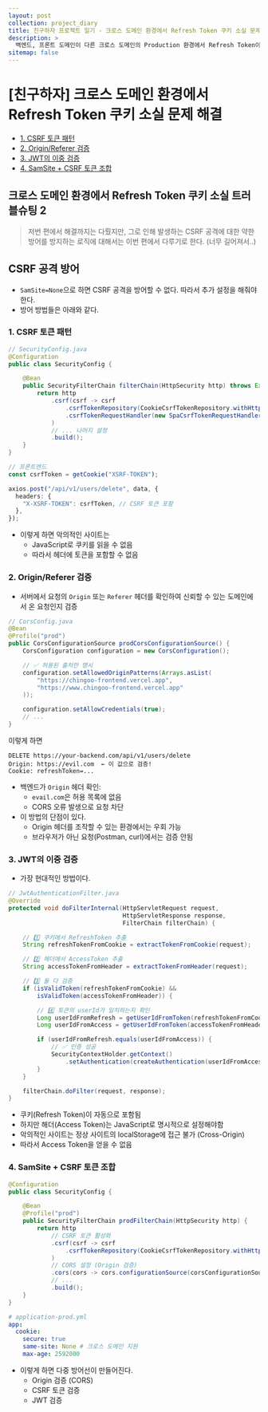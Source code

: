 ```yaml
---
layout: post
collection: project_diary
title: 친구하자 프로젝트 일기 - 크로스 도메인 환경에서 Refresh Token 쿠키 소실 문제 해결
description: >
  백엔드, 프론트 도메인이 다른 크로스 도메인의 Production 환경에서 Refresh Token이 사라지는 문제에 대해 정리해보았습니다!
sitemap: false
---
```


# [친구하자] 크로스 도메인 환경에서 Refresh Token 쿠키 소실 문제 해결

- [1. CSRF 토큰 패턴](#1-csrf-토큰-패턴)
- [2. Origin/Referer 검증](#2-originreferer-검증)
- [3. JWT의 이중 검증](#3-jwt의-이중-검증)
- [4. SamSite + CSRF 토큰 조합](#4-samsite--csrf-토큰-조합)

## 크로스 도메인 환경에서 Refresh Token 쿠키 소실 트러블슈팅 2

> 저번 편에서 해결까지는 다뤘지만, 그로 인해 발생하는 CSRF 공격에 대한 약한 방어를 방지하는 로직에 대해서는 이번 편에서 다루기로 한다. (너무 길어져서..)

## CSRF 공격 방어

- `SamSite=None`으로 하면 CSRF 공격을 방어할 수 없다. 따라서 추가 설정을 해줘야 한다.
- 방어 방법들은 아래와 같다.

### 1. CSRF 토큰 패턴

```java
// SecurityConfig.java
@Configuration
public class SecurityConfig {

    @Bean
    public SecurityFilterChain filterChain(HttpSecurity http) throws Exception {
        return http
            .csrf(csrf -> csrf
                .csrfTokenRepository(CookieCsrfTokenRepository.withHttpOnlyFalse())
                .csrfTokenRequestHandler(new SpaCsrfTokenRequestHandler())
            )
            // ... 나머지 설정
            .build();
    }
}
```

```typescript
// 프론트엔드
const csrfToken = getCookie("XSRF-TOKEN");

axios.post("/api/v1/users/delete", data, {
  headers: {
    "X-XSRF-TOKEN": csrfToken, // CSRF 토큰 포함
  },
});
```

- 이렇게 하면 악의적인 사이트는
  - JavaScript로 쿠키를 읽을 수 없음
  - 따라서 헤더에 토큰을 포함할 수 없음

### 2. Origin/Referer 검증

- 서버에서 요청의 `Origin` 또는 `Referer` 헤더를 확인하여 신뢰할 수 있는 도메인에서 온 요청인지 검증

```java
// CorsConfig.java
@Bean
@Profile("prod")
public CorsConfigurationSource prodCorsConfigurationSource() {
    CorsConfiguration configuration = new CorsConfiguration();

    // ✅ 허용된 출처만 명시
    configuration.setAllowedOriginPatterns(Arrays.asList(
        "https://chingoo-frontend.vercel.app",
        "https://www.chingoo-frontend.vercel.app"
    ));

    configuration.setAllowCredentials(true);
    // ...
}
```

이렇게 하면

```
DELETE https://your-backend.com/api/v1/users/delete
Origin: https://evil.com  ← 이 값으로 검증!
Cookie: refreshToken=...
```

- 백엔드가 `Origin` 헤더 확인:
  - `evail.com`은 허용 목록에 없음
  - CORS 오류 발생으로 요청 차단
- 이 방법의 단점이 있다.
  - Origin 헤더를 조작할 수 있는 환경에서는 우회 가능
  - 브라우저가 아닌 요청(Postman, curl)에서는 검증 안됨

### 3. JWT의 이중 검증

- 가장 현대적인 방법이다.

```java
// JwtAuthenticationFilter.java
@Override
protected void doFilterInternal(HttpServletRequest request,
                                HttpServletResponse response,
                                FilterChain filterChain) {

    // 1️⃣ 쿠키에서 RefreshToken 추출
    String refreshTokenFromCookie = extractTokenFromCookie(request);

    // 2️⃣ 헤더에서 AccessToken 추출
    String accessTokenFromHeader = extractTokenFromHeader(request);

    // 3️⃣ 둘 다 검증
    if (isValidToken(refreshTokenFromCookie) &&
        isValidToken(accessTokenFromHeader)) {

        // 4️⃣ 토큰의 userId가 일치하는지 확인
        Long userIdFromRefresh = getUserIdFromToken(refreshTokenFromCookie);
        Long userIdFromAccess = getUserIdFromToken(accessTokenFromHeader);

        if (userIdFromRefresh.equals(userIdFromAccess)) {
            // ✅ 인증 성공
            SecurityContextHolder.getContext()
                .setAuthentication(createAuthentication(userIdFromAccess));
        }
    }

    filterChain.doFilter(request, response);
}
```

- 쿠키(Refresh Token)이 자동으로 포함됨
- 하지만 해더(Access Token)는 JavaScript로 명시적으로 설정해야함
- 악의적인 사이트는 정상 사이트의 localStorage에 접근 불가 (Cross-Origin)
- 따라서 Access Token을 얻을 수 없음

### 4. SamSite + CSRF 토큰 조합

```java
@Configuration
public class SecurityConfig {

    @Bean
    @Profile("prod")
    public SecurityFilterChain prodFilterChain(HttpSecurity http) {
        return http
            // CSRF 토큰 활성화
            .csrf(csrf -> csrf
                .csrfTokenRepository(CookieCsrfTokenRepository.withHttpOnlyFalse())
            )
            // CORS 설정 (Origin 검증)
            .cors(cors -> cors.configurationSource(corsConfigurationSource))
            // ...
            .build();
    }
}
```

```yaml
# application-prod.yml
app:
  cookie:
    secure: true
    same-site: None # 크로스 도메인 지원
    max-age: 2592000
```

- 이렇게 하면 다중 방어선이 만들어진다.
  - Origin 검증 (CORS)
  - CSRF 토큰 검증
  - JWT 검증
